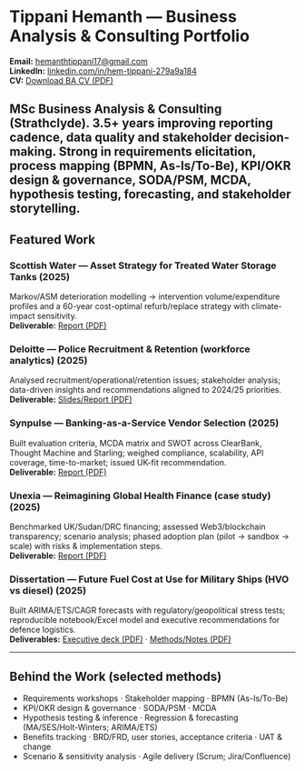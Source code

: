 # Tippani Hemanth — Business Analysis & Consulting Portfolio

**Email:** [hemanthtippani17@gmail.com](mailto:hemanthtippani17@gmail.com)  
**LinkedIn:** [linkedin.com/in/hem-tippani-279a9a184](https://linkedin.com/in/hem-tippani-279a9a184)  
**CV:** [Download BA CV (PDF)](assets/ba-cv.pdf)

MSc Business Analysis & Consulting (Strathclyde). 3.5+ years improving reporting cadence, data quality and stakeholder decision-making. Strong in requirements elicitation, process mapping (BPMN, As-Is/To-Be), KPI/OKR design & governance, SODA/PSM, MCDA, hypothesis testing, forecasting, and stakeholder storytelling.
---

## Featured Work

### Scottish Water — Asset Strategy for Treated Water Storage Tanks (2025)
Markov/ASM deterioration modelling → intervention volume/expenditure profiles and a 60-year cost-optimal refurb/replace strategy with climate-impact sensitivity.  
**Deliverable:** [Report (PDF)](assets/scottish-water.pdf)

### Deloitte — Police Recruitment & Retention (workforce analytics) (2025)
Analysed recruitment/operational/retention issues; stakeholder analysis; data-driven insights and recommendations aligned to 2024/25 priorities.  
**Deliverable:** [Slides/Report (PDF)](assets/deloitte-police.pdf)

### Synpulse — Banking-as-a-Service Vendor Selection (2025)
Built evaluation criteria, MCDA matrix and SWOT across ClearBank, Thought Machine and Starling; weighed compliance, scalability, API coverage, time-to-market; issued UK-fit recommendation.  
**Deliverable:** [Report (PDF)](assets/synpulse-baas.pdf)

### Unexia — Reimagining Global Health Finance (case study) (2025)
Benchmarked UK/Sudan/DRC financing; assessed Web3/blockchain transparency; scenario analysis; phased adoption plan (pilot → sandbox → scale) with risks & implementation steps.  
**Deliverable:** [Report (PDF)](assets/unexia.pdf)

### Dissertation — Future Fuel Cost at Use for Military Ships (HVO vs diesel) (2025)
Built ARIMA/ETS/CAGR forecasts with regulatory/geopolitical stress tests; reproducible notebook/Excel model and executive recommendations for defence logistics.  
**Deliverables:** [Executive deck (PDF)](assets/hvo-exec.pdf) · [Methods/Notes (PDF)](assets/hvo-methods.pdf)

---

## Behind the Work (selected methods)
- Requirements workshops · Stakeholder mapping · BPMN (As-Is/To-Be)  
- KPI/OKR design & governance · SODA/PSM · MCDA  
- Hypothesis testing & inference · Regression & forecasting (MA/SES/Holt-Winters; ARIMA/ETS)  
- Benefits tracking · BRD/FRD, user stories, acceptance criteria · UAT & change  
- Scenario & sensitivity analysis · Agile delivery (Scrum; Jira/Confluence)
